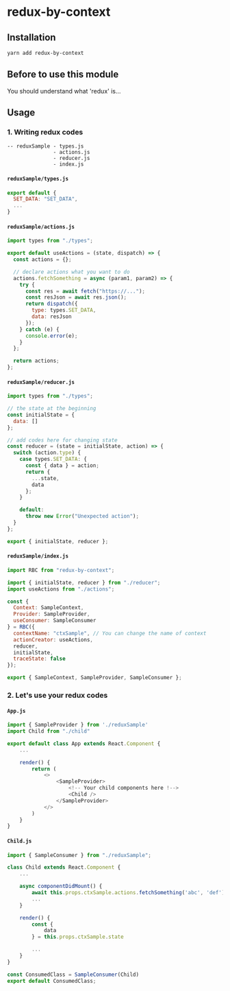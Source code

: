 # redux-by-context

## Installation

```bash
yarn add redux-by-context
```

## Before to use this module

You should understand what 'redux' is...

## Usage

### 1. Writing redux codes

```tree
-- reduxSample - types.js
               - actions.js
               - reducer.js
               - index.js
```

#### `reduxSample/types.js`

```javascript
export default {
  SET_DATA: "SET_DATA",
  ...
}
```

#### `reduxSample/actions.js`

```javascript
import types from "./types";

export default useActions = (state, dispatch) => {
  const actions = {};

  // declare actions what you want to do
  actions.fetchSomething = async (param1, param2) => {
    try {
      const res = await fetch("https://...");
      const resJson = await res.json();
      return dispatch({
        type: types.SET_DATA,
        data: resJson
      });
    } catch (e) {
      console.error(e);
    }
  };

  return actions;
};
```

#### `reduxSample/reducer.js`

```javascript
import types from "./types";

// the state at the beginning
const initialState = {
  data: []
};

// add codes here for changing state
const reducer = (state = initialState, action) => {
  switch (action.type) {
    case types.SET_DATA: {
      const { data } = action;
      return {
        ...state,
        data
      };
    }

    default:
      throw new Error("Unexpected action");
  }
};

export { initialState, reducer };
```

#### `reduxSample/index.js`

```javascript
import RBC from "redux-by-context";

import { initialState, reducer } from "./reducer";
import useActions from "./actions";

const {
  Context: SampleContext,
  Provider: SampleProvider,
  useConsumer: SampleConsumer
} = RBC({
  contextName: "ctxSample", // You can change the name of context
  actionCreator: useActions,
  reducer,
  initialState,
  traceState: false
});

export { SampleContext, SampleProvider, SampleConsumer };
```

### 2. Let's use your redux codes

#### `App.js`

```javascript
import { SampleProvider } from './reduxSample'
import Child from "./child"

export default class App extends React.Component {
    ...

    render() {
        return (
            <>
                <SampleProvider>
                    <!-- Your child components here !-->
                    <Child />
                </SampleProvider>
            </>
        )
    }
}
```

#### `Child.js`

```javascript
import { SampleConsumer } from "./reduxSample";

class Child extends React.Component {
    ...

    async componentDidMount() {
        await this.props.ctxSample.actions.fetchSomething('abc', 'def')
        ...
    }

    render() {
        const {
            data
        } = this.props.ctxSample.state

        ...
    }
}

const ConsumedClass = SampleConsumer(Child)
export default ConsumedClass;
```
